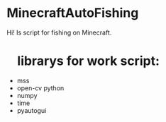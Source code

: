 # MinecraftAutoFishing
Hi!
Is script for fishing on Minecraft.
<ul>
<h1> librarys for work script: </h1>
<li> mss </li>
<li> open-cv python </li>
<li> numpy </li> 
<li> time </li>
<li> pyautogui </li>
</ul>
